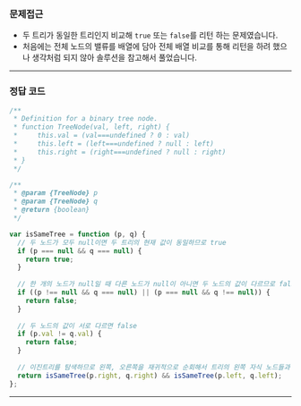 ### 문제접근
- 두 트리가 동일한 트리인지 비교해 ```true``` 또는 ```false```를 리턴 하는 문제였습니다.
- 처음에는 전체 노드의 밸류를 배열에 담아 전체 배열 비교를 통해 리턴을 하려 했으나 생각처럼 되지 않아 솔루션을 참고해서 풀었습니다.

---
### 정답 코드
```javascript
/**
 * Definition for a binary tree node.
 * function TreeNode(val, left, right) {
 *     this.val = (val===undefined ? 0 : val)
 *     this.left = (left===undefined ? null : left)
 *     this.right = (right===undefined ? null : right)
 * }
 */

/**
 * @param {TreeNode} p
 * @param {TreeNode} q
 * @return {boolean}
 */

var isSameTree = function (p, q) {
  // 두 노드가 모두 null이면 두 트리의 현재 값이 동일하므로 true
  if (p === null && q === null) {
    return true;
  }
  
  // 한 개의 노드가 null일 때 다른 노드가 null이 아니면 두 노드의 값이 다르므로 false
  if ((p !== null && q === null) || (p === null && q !== null)) {
    return false;
  }
  
  // 두 노드의 값이 서로 다르면 false
  if (p.val != q.val) {
    return false;
  }
  
  // 이진트리를 탐색하므로 왼쪽, 오른쪽을 재귀적으로 순회해서 트리의 왼쪽 자식 노드들과 오른쪽 자식 노드들이 모두 같을 때만 true를 리턴
  return isSameTree(p.right, q.right) && isSameTree(p.left, q.left);
};
```
___
